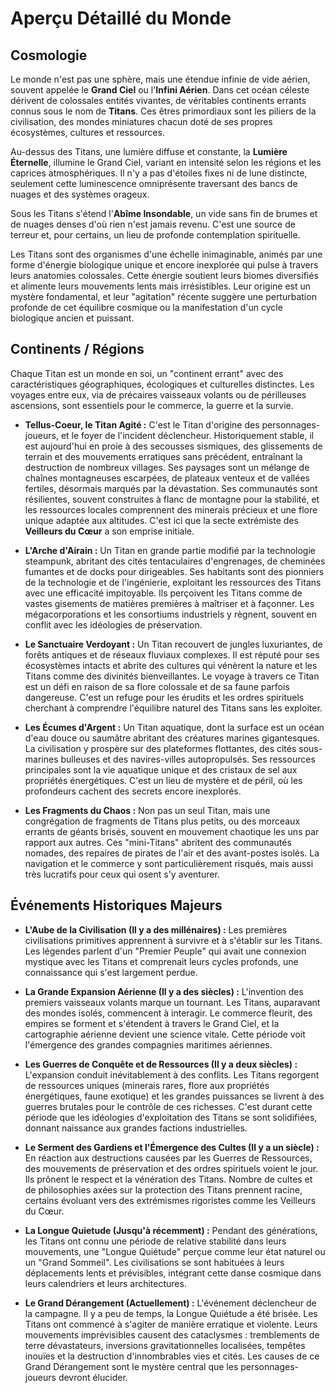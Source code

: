 # Aperçu Détaillé du Monde

## Cosmologie

Le monde n'est pas une sphère, mais une étendue infinie de vide aérien, souvent appelée le **Grand Ciel** ou l'**Infini Aérien**. Dans cet océan céleste dérivent de colossales entités vivantes, de véritables continents errants connus sous le nom de **Titans**. Ces êtres primordiaux sont les piliers de la civilisation, des mondes miniatures chacun doté de ses propres écosystèmes, cultures et ressources.

Au-dessus des Titans, une lumière diffuse et constante, la **Lumière Éternelle**, illumine le Grand Ciel, variant en intensité selon les régions et les caprices atmosphériques. Il n'y a pas d'étoiles fixes ni de lune distincte, seulement cette luminescence omniprésente traversant des bancs de nuages et des systèmes orageux.

Sous les Titans s'étend l'**Abîme Insondable**, un vide sans fin de brumes et de nuages denses d'où rien n'est jamais revenu. C'est une source de terreur et, pour certains, un lieu de profonde contemplation spirituelle.

Les Titans sont des organismes d'une échelle inimaginable, animés par une forme d'énergie biologique unique et encore inexplorée qui pulse à travers leurs anatomies colossales. Cette énergie soutient leurs biomes diversifiés et alimente leurs mouvements lents mais irrésistibles. Leur origine est un mystère fondamental, et leur "agitation" récente suggère une perturbation profonde de cet équilibre cosmique ou la manifestation d'un cycle biologique ancien et puissant.

## Continents / Régions

Chaque Titan est un monde en soi, un "continent errant" avec des caractéristiques géographiques, écologiques et culturelles distinctes. Les voyages entre eux, via de précaires vaisseaux volants ou de périlleuses ascensions, sont essentiels pour le commerce, la guerre et la survie.

*   **Tellus-Coeur, le Titan Agité :** C'est le Titan d'origine des personnages-joueurs, et le foyer de l'incident déclencheur. Historiquement stable, il est aujourd'hui en proie à des secousses sismiques, des glissements de terrain et des mouvements erratiques sans précédent, entraînant la destruction de nombreux villages. Ses paysages sont un mélange de chaînes montagneuses escarpées, de plateaux venteux et de vallées fertiles, désormais marqués par la dévastation. Ses communautés sont résilientes, souvent construites à flanc de montagne pour la stabilité, et les ressources locales comprennent des minerais précieux et une flore unique adaptée aux altitudes. C'est ici que la secte extrémiste des **Veilleurs du Cœur** a son emprise initiale.

*   **L'Arche d'Airain :** Un Titan en grande partie modifié par la technologie steampunk, abritant des cités tentaculaires d'engrenages, de cheminées fumantes et de docks pour dirigeables. Ses habitants sont des pionniers de la technologie et de l'ingénierie, exploitant les ressources des Titans avec une efficacité impitoyable. Ils perçoivent les Titans comme de vastes gisements de matières premières à maîtriser et à façonner. Les mégacorporations et les consortiums industriels y règnent, souvent en conflit avec les idéologies de préservation.

*   **Le Sanctuaire Verdoyant :** Un Titan recouvert de jungles luxuriantes, de forêts antiques et de réseaux fluviaux complexes. Il est réputé pour ses écosystèmes intacts et abrite des cultures qui vénèrent la nature et les Titans comme des divinités bienveillantes. Le voyage à travers ce Titan est un défi en raison de sa flore colossale et de sa faune parfois dangereuse. C'est un refuge pour les érudits et les ordres spirituels cherchant à comprendre l'équilibre naturel des Titans sans les exploiter.

*   **Les Écumes d'Argent :** Un Titan aquatique, dont la surface est un océan d'eau douce ou saumâtre abritant des créatures marines gigantesques. La civilisation y prospère sur des plateformes flottantes, des cités sous-marines bulleuses et des navires-villes autopropulsés. Ses ressources principales sont la vie aquatique unique et des cristaux de sel aux propriétés énergétiques. C'est un lieu de mystère et de péril, où les profondeurs cachent des secrets encore inexplorés.

*   **Les Fragments du Chaos :** Non pas un seul Titan, mais une congrégation de fragments de Titans plus petits, ou des morceaux errants de géants brisés, souvent en mouvement chaotique les uns par rapport aux autres. Ces "mini-Titans" abritent des communautés nomades, des repaires de pirates de l'air et des avant-postes isolés. La navigation et le commerce y sont particulièrement risqués, mais aussi très lucratifs pour ceux qui osent s'y aventurer.

## Événements Historiques Majeurs

*   **L'Aube de la Civilisation (Il y a des millénaires) :** Les premières civilisations primitives apprennent à survivre et à s'établir sur les Titans. Les légendes parlent d'un "Premier Peuple" qui avait une connexion mystique avec les Titans et comprenait leurs cycles profonds, une connaissance qui s'est largement perdue.

*   **La Grande Expansion Aérienne (Il y a des siècles) :** L'invention des premiers vaisseaux volants marque un tournant. Les Titans, auparavant des mondes isolés, commencent à interagir. Le commerce fleurit, des empires se forment et s'étendent à travers le Grand Ciel, et la cartographie aérienne devient une science vitale. Cette période voit l'émergence des grandes compagnies maritimes aériennes.

*   **Les Guerres de Conquête et de Ressources (Il y a deux siècles) :** L'expansion conduit inévitablement à des conflits. Les Titans regorgent de ressources uniques (minerais rares, flore aux propriétés énergétiques, faune exotique) et les grandes puissances se livrent à des guerres brutales pour le contrôle de ces richesses. C'est durant cette période que les idéologies d'exploitation des Titans se sont solidifiées, donnant naissance aux grandes factions industrielles.

*   **Le Serment des Gardiens et l'Émergence des Cultes (Il y a un siècle) :** En réaction aux destructions causées par les Guerres de Ressources, des mouvements de préservation et des ordres spirituels voient le jour. Ils prônent le respect et la vénération des Titans. Nombre de cultes et de philosophies axées sur la protection des Titans prennent racine, certains évoluant vers des extrémismes rigoristes comme les Veilleurs du Cœur.

*   **La Longue Quietude (Jusqu'à récemment) :** Pendant des générations, les Titans ont connu une période de relative stabilité dans leurs mouvements, une "Longue Quiétude" perçue comme leur état naturel ou un "Grand Sommeil". Les civilisations se sont habituées à leurs déplacements lents et prévisibles, intégrant cette danse cosmique dans leurs calendriers et leurs architectures.

*   **Le Grand Dérangement (Actuellement) :** L'événement déclencheur de la campagne. Il y a peu de temps, la Longue Quiétude a été brisée. Les Titans ont commencé à s'agiter de manière erratique et violente. Leurs mouvements imprévisibles causent des cataclysmes : tremblements de terre dévastateurs, inversions gravitationnelles localisées, tempêtes inouïes et la destruction d'innombrables vies et cités. Les causes de ce Grand Dérangement sont le mystère central que les personnages-joueurs devront élucider.